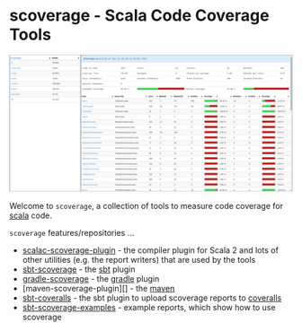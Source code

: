 # scoverage - Scala Code Coverage Tools

![report][]

Welcome to `scoverage`, a collection of tools to measure code coverage for [scala][] code.

`scoverage` features/repositories ...

- [scalac-scoverage-plugin][] - the compiler plugin for Scala 2 and lots of other utilities (e.g. the report writers) that are used by the tools
- [sbt-scoverage][] - the [sbt][] plugin
- [gradle-scoverage][] - the [gradle][] plugin
- [maven-scoverage-plugin][] - the [maven][]
- [sbt-coveralls][] - the sbt plugin to upload scoverage reports to [coveralls][]
- [sbt-scoverage-examples][] - example reports, which show how to use scoverage

[coveralls]: https://coveralls.io/
[gradle]: https://gradle.org/ 
[gradle-scoverage]: https://github.com/scoverage/gradle-scoverage
[maven]: https://maven.apache.org/
[report]: images/report.png
[sbt-coveralls]: https://github.com/scoverage/sbt-coveralls
[sbt-scoverage]: https://github.com/scoverage/sbt-scoverage
[sbt-scoverage-examples]: https://github.com/scoverage/sbt-scoverage-examples
[sbt]: https://www.scala-sbt.org/
[scala]: https://www.scala-lang.org/
[scalac-scoverage-plugin]: https://github.com/scoverage/scalac-scoverage-plugin
[scoverage-maven-plugin]: https://github.com/scoverage/scoverage-maven-plugin
